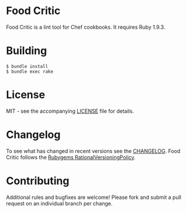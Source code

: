 # Food Critic

Food Critic is a lint tool for Chef cookbooks. It requires Ruby 1.9.3.

# Building

    $ bundle install
    $ bundle exec rake

# License
MIT - see the accompanying [LICENSE](https://github.com/acrmp/foodcritic/blob/master/LICENSE) file for details.

# Changelog
To see what has changed in recent versions see the [CHANGELOG](https://github.com/acrmp/foodcritic/blob/master/CHANGELOG.md).
Food Critic follows the [Rubygems RationalVersioningPolicy](http://docs.rubygems.org/read/chapter/7).

# Contributing
Additional rules and bugfixes are welcome! Please fork and submit a pull request on an individual branch per change.
